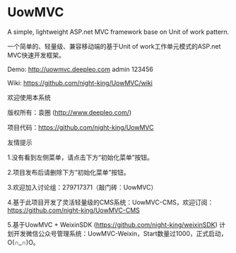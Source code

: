 # UowMVC

A simple, lightweight ASP.net MVC framework base on Unit of work pattern. 

一个简单的、轻量级、兼容移动端的基于Unit of work工作单元模式的ASP.net MVC快速开发框架。

Demo: http://uowmvc.deepleo.com  admin 123456

Wiki: https://github.com/night-king/UowMVC/wiki


欢迎使用本系统

版权所有：袁圈 (http://www.deepleo.com/)

项目代码：https://github.com/night-king/UowMVC

友情提示

1.没有看到左侧菜单，请点击下方“初始化菜单”按钮。

2.项目发布后请删除下方“初始化菜单”按钮。

3.欢迎加入讨论组：279717371（敲门砖：UowMVC）

4.基于此项目开发了灵活轻量级的CMS系统：UowMVC-CMS，欢迎订阅：https://github.com/night-king/UowMVC-CMS

5.基于UowMVC + WeixinSDK (https://github.com/night-king/weixinSDK) 计划开发微信公众号管理系统：UowMVC-Weixin，Start数量过1000，正式启动，O(∩_∩)O。
